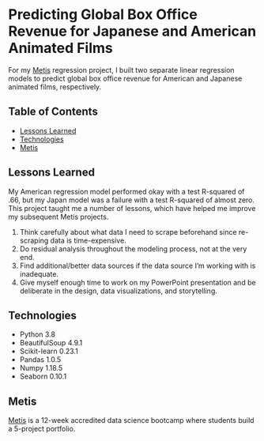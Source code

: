 # Predicting Global Box Office Revenue for Japanese and American Animated Films

For my [Metis](https://www.thisismetis.com/data-science-bootcamps) regression project, I built two separate linear regression models to predict global box office revenue for American and Japanese animated films, respectively.

## Table of Contents

* [Lessons Learned](#lessons-learned)
* [Technologies](#technologies)
* [Metis](#metis)

## Lessons Learned

My American regression model performed okay with a test R-squared of .66, but my Japan model was a failure with a test R-squared of almost zero. This project taught me a number of lessons, which have helped me improve my subsequent Metis projects. 

1. Think carefully about what data I need to scrape beforehand since re-scraping data is time-expensive.
2. Do residual analysis throughout the modeling process, not at the very end.
3. Find additional/better data sources if the data source I’m working with is inadequate.
4. Give myself enough time to work on my PowerPoint presentation and be deliberate in the design, data visualizations, and storytelling.

## Technologies

* Python 3.8
* BeautifulSoup 4.9.1
* Scikit-learn 0.23.1
* Pandas 1.0.5
* Numpy 1.18.5
* Seaborn 0.10.1

## Metis

[Metis](https://www.thisismetis.com/data-science-bootcamps) is a 12-week accredited data science bootcamp where students build a 5-project portfolio. 


